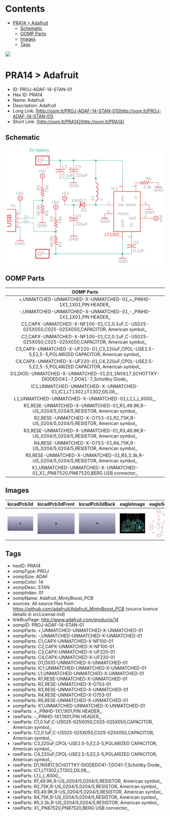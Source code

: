 



Contents
========

* [PRA14 > Adafruit](#pra14--adafruit)
	* [Schematic](#schematic)
	* [OOMP Parts](#oomp-parts)
	* [Images](#images)
	* [Tags](#tags)
  
![][im]
# PRA14 > Adafruit

- ID: PROJ-ADAF-14-STAN-01
- Hex ID: PRA14
- Name: Adafruit
- Description: Adafruit
- Long Link: [http://oom.lt/PROJ-ADAF-14-STAN-01](http://oom.lt/PROJ-ADAF-14-STAN-01)
- Short Link: [http://oom.lt/PRA14](http://oom.lt/PRA14)

## Schematic
  
[![schem](eagleSchemImage.png)](eagleSchemImage.png)
## OOMP Parts
  

|OOMP Parts|
| :---: |
|+,UNMATCHED-UNMATCHED-X-UNMATCHED-01,+,,PINHD-1X1,1X01,PIN HEADER,,|
|-,UNMATCHED-UNMATCHED-X-UNMATCHED-01,-,,PINHD-1X1,1X01,PIN HEADER,,|
|C1,CAPX-UNMATCHED-X-NF100-01,C1,0.1uF,C-US025-025X050,C025-025X050,CAPACITOR, American symbol,,|
|C2,CAPX-UNMATCHED-X-NF100-01,C2,0.1uF,C-US025-025X050,C025-025X050,CAPACITOR, American symbol,,|
|C3,CAPX-UNMATCHED-X-UF220-01,C3,220uF,CPOL-USE2.5-5,E2,5-5,POLARIZED CAPACITOR, American symbol,,|
|C4,CAPX-UNMATCHED-X-UF220-01,C4,220uF,CPOL-USE2.5-5,E2,5-5,POLARIZED CAPACITOR, American symbol,,|
|D1,DIOD-UNMATCHED-X-UNMATCHED-01,D1,1N5817,SCHOTTKY-DIODEDO41-7,DO41-7,Schottky Diode,,|
|IC1,UNMATCHED-UNMATCHED-X-UNMATCHED-01,IC1,LT1302,LT1302,DIL08,,,|
|L1,UNMATCHED-UNMATCHED-X-UNMATCHED-01,L1,L,L,6000,,,|
|R1,RESE-UNMATCHED-X-UNMATCHED-01,R1,49.9K,R-US_0204/5,0204/5,RESISTOR, American symbol,,|
|R2,RESE-UNMATCHED-X-O753-01,R2,75K,R-US_0204/5,0204/5,RESISTOR, American symbol,,|
|R3,RESE-UNMATCHED-X-UNMATCHED-01,R3,49.9K,R-US_0204/5,0204/5,RESISTOR, American symbol,,|
|R4,RESE-UNMATCHED-X-O753-01,R4,75K,R-US_0204/5,0204/5,RESISTOR, American symbol,,|
|R5,RESE-UNMATCHED-X-UNMATCHED-01,R5,3.3k,R-US_0204/5,0204/5,RESISTOR, American symbol,,|
|X1,UNMATCHED-UNMATCHED-X-UNMATCHED-01,X1,,PN87520,PN87520,BERG USB connector,,|

## Images
  
  

|kicadPcb3d|kicadPcb3dFront|kicadPcb3dBack|eagleImage|eagleSchemImage|
| :---: | :---: | :---: | :---: | :---: |
|[![kicadPcb3d](kicadPcb3d_140.png)](kicadPcb3d.png)|[![kicadPcb3dFront](kicadPcb3dFront_140.png)](kicadPcb3dFront.png)|[![kicadPcb3dBack](kicadPcb3dBack_140.png)](kicadPcb3dBack.png)|[![eagleImage](eagleImage_140.png)](eagleImage.png)|[![eagleSchemImage](eagleSchemImage_140.png)](eagleSchemImage.png)|

## Tags

- hexID: PRA14
- oompType: PROJ
- oompSize: ADAF
- oompColor: 14
- oompDesc: STAN
- oompIndex: 01
- oompName: Adafruit_MintyBoost_PCB
- sources: All source files from https://github.com/adafruit/Adafruit_MintyBoost_PCB (source licence details in srcLicense.md)
- linkBuyPage: http://www.adafruit.com/products/14
- oompID: PROJ-ADAF-14-STAN-01
- oompParts: +,UNMATCHED-UNMATCHED-X-UNMATCHED-01
- oompParts: -,UNMATCHED-UNMATCHED-X-UNMATCHED-01
- oompParts: C1,CAPX-UNMATCHED-X-NF100-01
- oompParts: C2,CAPX-UNMATCHED-X-NF100-01
- oompParts: C3,CAPX-UNMATCHED-X-UF220-01
- oompParts: C4,CAPX-UNMATCHED-X-UF220-01
- oompParts: D1,DIOD-UNMATCHED-X-UNMATCHED-01
- oompParts: IC1,UNMATCHED-UNMATCHED-X-UNMATCHED-01
- oompParts: L1,UNMATCHED-UNMATCHED-X-UNMATCHED-01
- oompParts: R1,RESE-UNMATCHED-X-UNMATCHED-01
- oompParts: R2,RESE-UNMATCHED-X-O753-01
- oompParts: R3,RESE-UNMATCHED-X-UNMATCHED-01
- oompParts: R4,RESE-UNMATCHED-X-O753-01
- oompParts: R5,RESE-UNMATCHED-X-UNMATCHED-01
- oompParts: X1,UNMATCHED-UNMATCHED-X-UNMATCHED-01
- rawParts: +,,PINHD-1X1,1X01,PIN HEADER,,
- rawParts: -,,PINHD-1X1,1X01,PIN HEADER,,
- rawParts: C1,0.1uF,C-US025-025X050,C025-025X050,CAPACITOR, American symbol,,
- rawParts: C2,0.1uF,C-US025-025X050,C025-025X050,CAPACITOR, American symbol,,
- rawParts: C3,220uF,CPOL-USE2.5-5,E2,5-5,POLARIZED CAPACITOR, American symbol,,
- rawParts: C4,220uF,CPOL-USE2.5-5,E2,5-5,POLARIZED CAPACITOR, American symbol,,
- rawParts: D1,1N5817,SCHOTTKY-DIODEDO41-7,DO41-7,Schottky Diode,,
- rawParts: IC1,LT1302,LT1302,DIL08,,,
- rawParts: L1,L,L,6000,,,
- rawParts: R1,49.9K,R-US_0204/5,0204/5,RESISTOR, American symbol,,
- rawParts: R2,75K,R-US_0204/5,0204/5,RESISTOR, American symbol,,
- rawParts: R3,49.9K,R-US_0204/5,0204/5,RESISTOR, American symbol,,
- rawParts: R4,75K,R-US_0204/5,0204/5,RESISTOR, American symbol,,
- rawParts: R5,3.3k,R-US_0204/5,0204/5,RESISTOR, American symbol,,
- rawParts: X1,,PN87520,PN87520,BERG USB connector,,



[im]: kicadPcb3d_450.png
